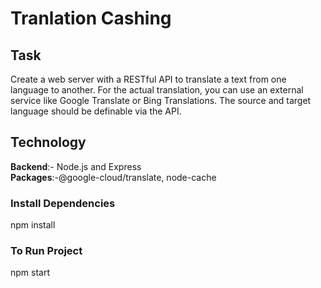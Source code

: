 # Tranlation Cashing

## Task
Create a web server with a RESTful API to translate a text from one language to
another. For the actual translation, you can use an external service like Google
Translate or Bing Translations. The source and target language should be definable
via the API.

## Technology
**Backend**:- Node.js and Express</br>
**Packages**:-@google-cloud/translate, node-cache

### Install Dependencies
npm install </br>

### To Run Project
npm start


